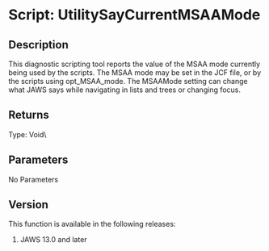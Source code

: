 # Script: UtilitySayCurrentMSAAMode

## Description

This diagnostic scripting tool reports the value of the MSAA mode
currently being used by the scripts. The MSAA mode may be set in the JCF
file, or by the scripts using opt_MSAA_mode. The MSAAMode setting can
change what JAWS says while navigating in lists and trees or changing
focus.

## Returns

Type: Void\

## Parameters

No Parameters

## Version

This function is available in the following releases:

1.  JAWS 13.0 and later
